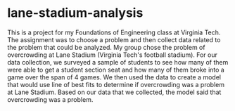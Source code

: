 # lane-stadium-analysis
This is a project for my Foundations of Engineering class at Virginia Tech. The assignment was to choose a problem and then collect data related to the problem that could be analyzed. My group chose the problem of overcrowding at Lane Stadium (Virginia Tech's football stadium). For our data collection, we surveyed a sample of students to see how many of them were able to get a student section seat and how many of them broke into a game over the span of 4 games. We then used the data to create a model that would use line of best fits to determine if overcrowding was a problem at Lane Stadium. Based on our data that we collected, the model said that overcrowding was a problem.
